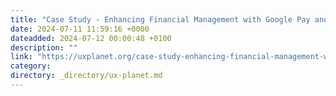 ```yaml
---
title: "Case Study - Enhancing Financial Management with Google Pay and Gemini"
date: 2024-07-11 11:59:16 +0000
dateadded: 2024-07-12 00:00:48 +0100
description: ""
link: "https://uxplanet.org/case-study-enhancing-financial-management-with-google-pay-and-gemini-ai-3a71d7b14dae?source=rss----819cc2aaeee0---4"
category:
directory: _directory/ux-planet.md
---
```

